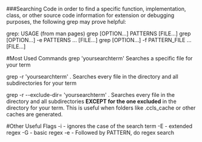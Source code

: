 ###Searching Code
in order to find a specific function, implementation, class, or other source code information for extension or debugging purposes, the following grep may prove helpful:

grep: USAGE (from man pages)
    grep [OPTION...] PATTERNS [FILE...]
    grep [OPTION...] -e PATTERNS ... [FILE...]
    grep [OPTION...] -f PATTERN_FILE ... [FILE...]


#Most Used Commands
grep 'yoursearchterm' <filename> 
Searches a specific file for your term

grep -r 'yoursearchterm' .
Searches every file in the directory and all subdirectories for your term

grep -r --exclude-dir=<your directory to exclude> 'yoursearchterm' . 
Searches every file in the directory and all subdirectories **EXCEPT for the one excluded** in the directory for your term. This is useful when folders like .ccls\_cache or other caches are generated. 

#Other Useful Flags
-i - ignores the case of the search term
-E - extended regex
-G - basic regex
-e - Followed by PATTERN, do regex search


